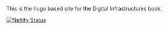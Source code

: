 This is the hugo based site for the Digital Infrastructures book.

[![Netlify Status](https://api.netlify.com/api/v1/badges/53d6b807-f929-4c7c-9371-196e98b7e1a6/deploy-status)](https://app.netlify.com/sites/di-as/deploys)
